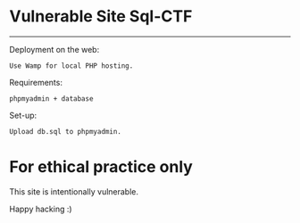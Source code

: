# Vulnerable Site Sql-CTF

--------------------------

Deployment on the web:

`Use Wamp for local PHP hosting.`

Requirements:

`phpmyadmin + database`

Set-up:

`Upload db.sql to phpmyadmin.`


# For ethical practice only

This site is intentionally vulnerable.

Happy hacking :)
